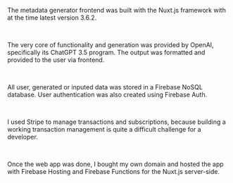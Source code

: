 The metadata generator frontend was built with the Nuxt.js framework with at the time latest version 3.6.2.

<br>

The very core of functionality and generation was provided by OpenAI, specifically its ChatGPT 3.5 program. The output was formatted and provided to the user via frontend.

<br>

All user, generated or inputed data was stored in a Firebase NoSQL database. User authentication was also created using Firebase Auth.

<br>

I used Stripe to manage transactions and subscriptions, because building a working transaction management is quite a difficult challenge for a developer.

<br>

Once the web app was done, I bought my own domain and hosted the app with Firebase Hosting and Firebase Functions for the Nuxt.js server-side.